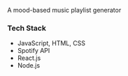 A mood-based music playlist generator

### Tech Stack
* JavaScript, HTML, CSS
* Spotify API
* React.js
* Node.js